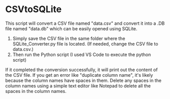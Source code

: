 ﻿# CSVtoSQLite

This script will convert a CSV file named "data.csv" and convert it into a .DB file named "data.db" which can be easily opened using SQLite. 

1. Simply save the CSV file in the same folder where the SQLite_Converter.py file is located. (If needed, change the CSV file to data.csv.)
2. Then run the Python script (I used VS Code to execute the python script)

If it completed the conversion successfully, it will print out the content of the CSV file. 
If you get an error like "duplicate column name", it's likely because the column names have spaces in them. 
Delete any spaces in the column names using a simple text editor like Notepad to delete all the spaces in the column names. 
